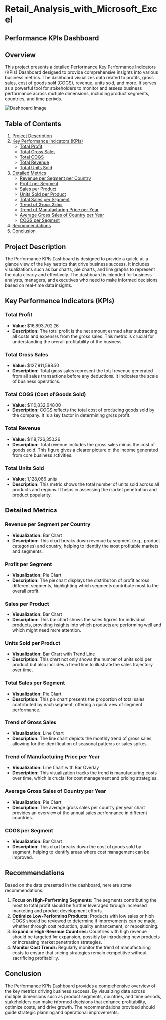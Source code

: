 # Retail_Analysis_with_Microsoft_Excel

## Performance KPIs Dashboard

## Overview

This project presents a detailed Performance Key Performance Indicators (KPIs) Dashboard designed to provide comprehensive insights into various business metrics. The dashboard visualizes data related to profits, gross sales, cost of goods sold (COGS), revenue, units sold, and more. It serves as a powerful tool for stakeholders to monitor and assess business performance across multiple dimensions, including product segments, countries, and time periods.

![Dashboard Image](https://drive.google.com/uc?export=view&id=114vsuKk_HpEFZb1dH30Jn78nSGw-U3ie)

## Table of Contents

1. [Project Description](#project-description)
2. [Key Performance Indicators (KPIs)](#key-performance-indicators-kpis)
   - [Total Profit](#total-profit)
   - [Total Gross Sales](#total-gross-sales)
   - [Total COGS](#total-cogs)
   - [Total Revenue](#total-revenue)
   - [Total Units Sold](#total-units-sold)
3. [Detailed Metrics](#detailed-metrics)
   - [Revenue per Segment per Country](#revenue-per-segment-per-country)
   - [Profit per Segment](#profit-per-segment)
   - [Sales per Product](#sales-per-product)
   - [Units Sold per Product](#units-sold-per-product)
   - [Total Sales per Segment](#total-sales-per-segment)
   - [Trend of Gross Sales](#trend-of-gross-sales)
   - [Trend of Manufacturing Price per Year](#trend-of-manufacturing-price-per-year)
   - [Average Gross Sales of Country per Year](#average-gross-sales-of-country-per-year)
   - [COGS per Segment](#cogs-per-segment)
4. [Recommendations](#recommendations)
5. [Conclusion](#conclusion)

## Project Description

The Performance KPIs Dashboard is designed to provide a quick, at-a-glance view of the key metrics that drive business success. It includes visualizations such as bar charts, pie charts, and line graphs to represent the data clearly and effectively. The dashboard is intended for business analysts, managers, and executives who need to make informed decisions based on real-time data insights.

## Key Performance Indicators (KPIs)

### Total Profit
- **Value:** $16,893,702.26
- **Description:** The total profit is the net amount earned after subtracting all costs and expenses from the gross sales. This metric is crucial for understanding the overall profitability of the business.

### Total Gross Sales
- **Value:** $127,911,598.50
- **Description:** Total gross sales represent the total revenue generated from all sales transactions before any deductions. It indicates the scale of business operations.

### Total COGS (Cost of Goods Sold)
- **Value:** $110,832,648.00
- **Description:** COGS reflects the total cost of producing goods sold by the company. It is a key factor in determining gross profit.

### Total Revenue
- **Value:** $118,726,350.26
- **Description:** Total revenue includes the gross sales minus the cost of goods sold. This figure gives a clearer picture of the income generated from core business activities.

### Total Units Sold
- **Value:** 1,128,066 units
- **Description:** This metric shows the total number of units sold across all products and regions. It helps in assessing the market penetration and product popularity.

## Detailed Metrics

### Revenue per Segment per Country
- **Visualization:** Bar Chart
- **Description:** This chart breaks down revenue by segment (e.g., product categories) and country, helping to identify the most profitable markets and segments.

### Profit per Segment
- **Visualization:** Pie Chart
- **Description:** The pie chart displays the distribution of profit across different segments, highlighting which segments contribute most to the overall profit.

### Sales per Product
- **Visualization:** Bar Chart
- **Description:** This bar chart shows the sales figures for individual products, providing insights into which products are performing well and which might need more attention.

### Units Sold per Product
- **Visualization:** Bar Chart with Trend Line
- **Description:** This chart not only shows the number of units sold per product but also includes a trend line to illustrate the sales trajectory over time.

### Total Sales per Segment
- **Visualization:** Pie Chart
- **Description:** This pie chart presents the proportion of total sales contributed by each segment, offering a quick view of segment performance.

### Trend of Gross Sales
- **Visualization:** Line Chart
- **Description:** The line chart depicts the monthly trend of gross sales, allowing for the identification of seasonal patterns or sales spikes.

### Trend of Manufacturing Price per Year
- **Visualization:** Line Chart with Bar Overlay
- **Description:** This visualization tracks the trend in manufacturing costs over time, which is crucial for cost management and pricing strategies.

### Average Gross Sales of Country per Year
- **Visualization:** Pie Chart
- **Description:** The average gross sales per country per year chart provides an overview of the annual sales performance in different countries.

### COGS per Segment
- **Visualization:** Bar Chart
- **Description:** This chart breaks down the cost of goods sold by segment, helping to identify areas where cost management can be improved.

## Recommendations

Based on the data presented in the dashboard, here are some recommendations:

1. **Focus on High-Performing Segments:** The segments contributing the most to total profit should be further leveraged through increased marketing and product development efforts.
2. **Optimize Low-Performing Products:** Products with low sales or high COGS should be reviewed to determine if improvements can be made, whether through cost reduction, quality enhancement, or repositioning.
3. **Expand in High-Revenue Countries:** Countries with high revenue should be targeted for expansion, possibly by introducing new products or increasing market penetration strategies.
4. **Monitor Cost Trends:** Regularly monitor the trend of manufacturing costs to ensure that pricing strategies remain competitive without sacrificing profitability.

## Conclusion

The Performance KPIs Dashboard provides a comprehensive overview of the key metrics driving business success. By visualizing data across multiple dimensions such as product segments, countries, and time periods, stakeholders can make informed decisions that enhance profitability, optimize costs, and drive growth. The recommendations provided should guide strategic planning and operational improvements.

